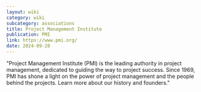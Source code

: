 ```yaml
---
layout: wiki
category: wiki
subcategory: associations
title: Project Management Institute
publication: PMI
link: https://www.pmi.org/
date: 2024-09-28
---
```


"Project Management Institute (PMI) is the leading authority in project management, dedicated to guiding the way to project success. Since 1969, PMI has shone a light on the power of project management and the people behind the projects. Learn more about our history and founders."
